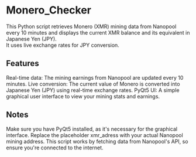 # Monero_Checker
 This Python script retrieves Monero (XMR) mining data from Nanopool every 10 minutes and displays the current XMR balance and its equivalent in Japanese Yen (JPY).  
 It uses live exchange rates for JPY conversion.

## Features
 Real-time data: The mining earnings from Nanopool are updated every 10 minutes.
 Live conversion: The current value of Monero is converted into Japanese Yen (JPY) using real-time exchange rates.
 PyQt5 UI: A simple graphical user interface to view your mining stats and earnings.

## Notes
 Make sure you have PyQt5 installed, as it's necessary for the graphical interface.
 Replace the placeholder xmr_adress with your actual Nanopool mining address.
 This script works by fetching data from Nanopool's API, so ensure you're connected to the internet.
